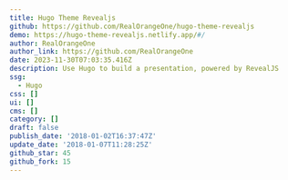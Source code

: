 ```yaml
---
title: Hugo Theme Revealjs
github: https://github.com/RealOrangeOne/hugo-theme-revealjs
demo: https://hugo-theme-revealjs.netlify.app/#/
author: RealOrangeOne
author_link: https://github.com/RealOrangeOne
date: 2023-11-30T07:03:35.416Z
description: Use Hugo to build a presentation, powered by RevealJS
ssg:
  - Hugo
css: []
ui: []
cms: []
category: []
draft: false
publish_date: '2018-01-02T16:37:47Z'
update_date: '2018-01-07T11:28:25Z'
github_star: 45
github_fork: 15
---
```

